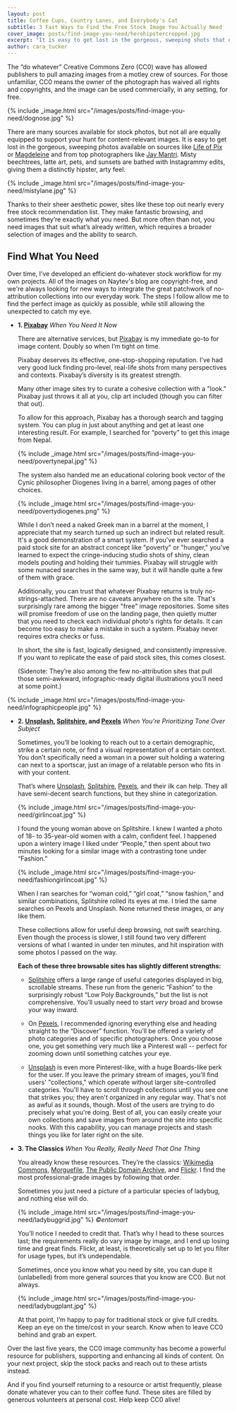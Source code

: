 ```yaml
---
layout: post
title: Coffee Cups, Country Lanes, and Everybody's Cat
subtitle: 3 Fast Ways to Find the Free Stock Image You Actually Need
cover_image: posts/find-image-you-need/herohipstercropped.jpg
excerpt: "It is easy to get lost in the gorgeous, sweeping shots that dominate most CC0 sites. Learn to find what your content is looking for, fast."
author: cara_tucker
---
```


The “do whatever” Creative Commons Zero (CC0) wave has allowed publishers to pull amazing images from a motley crew of sources. For those unfamiliar, CC0 means the owner of the photograph has waived all rights and copyrights, and the image can be used commercially, in any setting, for free. 

{% include _image.html src="/images/posts/find-image-you-need/dognose.jpg" %}

There are many sources available for stock photos, but not all are equally equipped to support your hunt for content-relevant images. It is easy to get lost in the gorgeous, sweeping photos available on sources like [Life of Pix](http://www.lifeofpix.com/) or [Magdeleine](http://magdeleine.co/) and from top photographers like [Jay Mantri](http://jaymantri.com/). Misty beechtrees, latte art, pets, and sunsets are bathed with Instagrammy edits, giving them a distinctly hipster, arty feel. 

{% include _image.html src="/images/posts/find-image-you-need/mistylane.jpg" %}

Thanks to their sheer aesthetic power, sites like these top out nearly every free stock recommendation list. They make fantastic browsing, and sometimes they’re exactly what you need. But more often than not, you need images that suit what’s already written, which requires a broader selection of images and the ability to search. 

## Find What You Need
Over time, I’ve developed an efficient do-whatever stock workflow for my own projects. All of the images on Naytev's blog are copyright-free, and we're always looking for new ways to integrate the great patchwork of no-attribution collections into our everyday work. The steps I follow allow me to find the perfect image as quickly as possible, while still allowing the unexpected to catch my eye. 

* **1. [Pixabay](https://pixabay.com/)**
	*When You Need It Now*

	There are alternative services, but [Pixabay](https://pixabay.com/) is my immediate go-to for image content. Doubly so when I’m tight on time.

	Pixabay deserves its effective, one-stop-shopping reputation. I’ve had very good luck finding pro-level, real-life shots from many perspectives and contexts. Pixabay’s diversity is its greatest strength. 

	Many other image sites try to curate a cohesive collection with a "look." Pixabay just throws it all at you, clip art included (though you can filter that out).

	To allow for this approach, Pixabay has a thorough search and tagging system. You can plug in just about anything and get at least one interesting result. For example, I searched for “poverty” to get this image from Nepal.

	{% include _image.html src="/images/posts/find-image-you-need/povertynepal.jpg" %}

	The system also handed me an educational coloring book vector of the Cynic philosopher Diogenes living in a barrel, among pages of other choices.

	{% include _image.html src="/images/posts/find-image-you-need/povertydiogenes.png" %}

	While I don’t need a naked Greek man in a barrel at the moment, I appreciate that my search turned up such an indirect but related result. It's a good demonstration of a smart system. If you've ever searched a paid stock site for an abstract concept like "poverty" or "hunger," you've learned to expect the cringe-inducing studio shots of shiny, clean models pouting and holding their tummies. Pixabay will struggle with some nunaced searches in the same way, but it will handle quite a few of them with grace.

	Additionally, you can trust that whatever Pixabay returns is truly no-strings-attached. There are no caveats anywhere on the site. That's surprisingly rare among the bigger "free" image repositories. Some sites will promise freedom of use on the landing page, then quietly mutter that you need to check each individual photo's rights for details. It can become too easy to make a mistake in such a system. Pixabay never requires extra checks or fuss.

	In short, the site is fast, logically designed, and consistently impressive. If you want to replicate the ease of paid stock sites, this comes closest.

	(Sidenote: They’re also among the few no-attribution sites that pull those semi-awkward, infographic-ready digital illustrations you’ll need at some point.)

{% include _image.html src="/images/posts/find-image-you-need/infographicpeople.jpg" %}

* **2. [Unsplash](https://unsplash.com/), [Splitshire](https://www.splitshire.com/), and [Pexels](https://www.pexels.com/)**
  *When You’re Prioritizing Tone Over Subject*

  Sometimes, you’ll be looking to reach out to a certain demographic, strike a certain note, or find a visual representation of a certain context. You don’t specifically need a woman in a power suit holding a watering can next to a sportscar, just an image of a relatable person who fits in with your content. 

  That’s where [Unsplash](https://unsplash.com/), [Splitshire](https://www.splitshire.com/), [Pexels](https://www.pexels.com/), and their ilk can help. They all have semi-decent search functions, but they shine in categorization. 

  {% include _image.html src="/images/posts/find-image-you-need/girlincoat.jpg" %}

  I found the young woman above on Splitshire. I knew I wanted a photo of 18- to 35-year-old women with a calm, confident feel. I happened upon a wintery image I liked under “People,” then spent about two minutes looking for a similar image with a contrasting tone under “Fashion.”

  {% include _image.html src="/images/posts/find-image-you-need/fashiongirlincoat.jpg" %}

  When I ran searches for “woman cold,” “girl coat,” “snow fashion,” and similar combinations, Splitshire rolled its eyes at me. I tried the same searches on Pexels and Unsplash. None returned these images, or any like them.

  These collections allow for useful deep browsing, not swift searching. Even though the process is slower, I still found two very different versions of what I wanted in under ten minutes, and hit inspiration with some photos I passed on the way. 

  **Each of these three browsable sites has slightly different strengths:**

	* [Splitshire](https://www.splitshire.com/) offers a large range of useful categories displayed in big, scrollable streams. These run from the generic “Fashion” to the surprisingly robust “Low Poly Backgrounds,” but the list is not comprehensive. You’ll usually need to start *very* broad and browse your way inward. 

	* On [Pexels](https://www.pexels.com/), I recommended ignoring everything else and heading straight to the “Discover” function. You’ll be offered a variety of photo categories and of specific photographers. Once you choose one, you get something very much like a Pinterest wall -- perfect for zooming down until something catches your eye.

	* [Unsplash](https://unsplash.com/) is even more Pinterest-like, with a huge Boards-like perk for the user. If you leave the primary stream of images, you'll find users' "collections," which operate without larger site-controlled categories. You'll have to scroll through collections until you see one that strikes you; they aren't organized in any regular way. That's not as awful as it sounds, though. Most of the users are trying to do precisely what you're doing. Best of all, you can easily create your own collections and save images from around the site into specific nooks. With this capability, you can manage projects and stash things you like for later right on the site.

* **3. The Classics**
  *When You Really, Really Need That One Thing*

  You already know these resources. They’re the classics: [Wikimedia Commons](https://commons.wikimedia.org/wiki/Main_Page), [Morguefile](https://www.morguefile.com/), [The Public Domain Archive](http://publicdomainarchive.com/), and [Flickr](https://www.flickr.com/). I find the most professional-grade images by following that order.

  Sometimes you just need a picture of a particular species of ladybug, and nothing else will do. 

  {% include _image.html src="/images/posts/find-image-you-need/ladybuggrid.jpg" %}
  *©entomart*

  You’ll notice I needed to credit that. That’s why I head to these sources last; the requirements really do vary image by image, and I end up losing time and great finds. Flickr, at least, is theoretically set up to let you filter for usage types, but it’s undependable.

  Sometimes, once you know what you need by site, you can dupe it (unlabelled) from more general sources that you know are CC0. But not always.

  {% include _image.html src="/images/posts/find-image-you-need/ladybugplant.jpg" %}

  At that point, I’m happy to pay for traditional stock or give full credits. Keep an eye on the time/cost in your search. Know when to leave CC0 behind and grab an expert.

Over the last five years, the CC0 image community has become a powerful resource for publishers, supporting and enhancing all kinds of content. On your next project, skip the stock packs and reach out to these artists instead.

And if you find yourself returning to a resource or artist frequently, please donate whatever you can to their coffee fund. These sites are filled by generous volunteers at personal cost. Help keep CC0 alive!